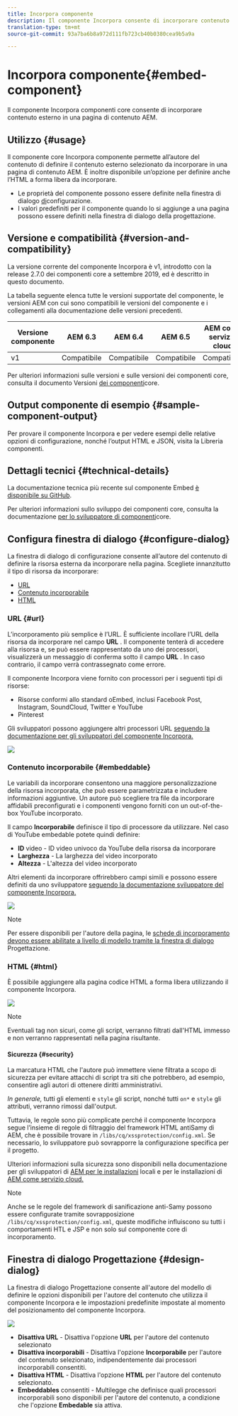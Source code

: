 ```yaml
---
title: Incorpora componente
description: Il componente Incorpora consente di incorporare contenuto esterno in una pagina di contenuto AEM.
translation-type: tm+mt
source-git-commit: 93a7ba6b8a972d111fb723cb40b0380cea9b5a9a

---
```



# Incorpora componente{#embed-component}

Il componente Incorpora componenti core consente di incorporare contenuto esterno in una pagina di contenuto AEM.

## Utilizzo {#usage}

Il componente core Incorpora componente permette all’autore del contenuto di definire il contenuto esterno selezionato da incorporare in una pagina di contenuto AEM. È inoltre disponibile un’opzione per definire anche l’HTML a forma libera da incorporare.

* Le proprietà del componente possono essere definite nella finestra di dialogo [di](#configure-dialog)configurazione.
* I valori predefiniti per il componente quando lo si aggiunge a una pagina possono essere definiti nella finestra di dialogo [](#design-dialog)della progettazione.

## Versione e compatibilità {#version-and-compatibility}

La versione corrente del componente Incorpora è v1, introdotto con la release 2.7.0 dei componenti core a settembre 2019, ed è descritto in questo documento.

La tabella seguente elenca tutte le versioni supportate del componente, le versioni AEM con cui sono compatibili le versioni del componente e i collegamenti alla documentazione delle versioni precedenti.

| Versione componente | AEM 6.3 | AEM 6.4 | AEM 6.5 | AEM come servizio cloud |
|--- |--- |--- |---|---|
| v1 | Compatibile | Compatibile | Compatibile | Compatibile |

Per ulteriori informazioni sulle versioni e sulle versioni dei componenti core, consulta il documento Versioni [dei componenti](/help/versions.md)core.

## Output componente di esempio {#sample-component-output}

Per provare il componente Incorpora e per vedere esempi delle relative opzioni di configurazione, nonché l’output HTML e JSON, visita la Libreria [](https://adobe.com/go/aem_cmp_library_embed)componenti.

## Dettagli tecnici {#technical-details}

La documentazione tecnica più recente sul componente Embed [è disponibile su GitHub](https://adobe.com/go/aem_cmp_tech_embed_v1).

Per ulteriori informazioni sullo sviluppo dei componenti core, consulta la documentazione [per lo sviluppatore di componenti](/help/developing/overview.md)core.

## Configura finestra di dialogo {#configure-dialog}

La finestra di dialogo di configurazione consente all’autore del contenuto di definire la risorsa esterna da incorporare nella pagina. Scegliete innanzitutto il tipo di risorsa da incorporare:

* [URL](#url)
* [Contenuto incorporabile](#embeddable)
* [HTML](#html)

### URL {#url}

L’incorporamento più semplice è l’URL. È sufficiente incollare l’URL della risorsa da incorporare nel campo **URL** . Il componente tenterà di accedere alla risorsa e, se può essere rappresentato da uno dei processori, visualizzerà un messaggio di conferma sotto il campo **URL** . In caso contrario, il campo verrà contrassegnato come errore.

Il componente Incorpora viene fornito con processori per i seguenti tipi di risorse:

* Risorse conformi allo standard [](https://oembed.com/) oEmbed, inclusi Facebook Post, Instagram, SoundCloud, Twitter e YouTube
* Pinterest

Gli sviluppatori possono aggiungere altri processori URL [seguendo la documentazione per gli sviluppatori del componente Incorpora.](https://github.com/adobe/aem-core-wcm-components/tree/master/content/src/content/jcr_root/apps/core/wcm/components/embed/v1/embed#extending-the-embed-component)

![](/help/assets/screen-shot-2019-09-25-10.08.29.png)

### Contenuto incorporabile {#embeddable}

Le variabili da incorporare consentono una maggiore personalizzazione della risorsa incorporata, che può essere parametrizzata e includere informazioni aggiuntive. Un autore può scegliere tra file da incorporare affidabili preconfigurati e i componenti vengono forniti con un out-of-the-box YouTube incorporato.

Il campo **Incorporabile** definisce il tipo di processore da utilizzare. Nel caso di YouTube embedable potete quindi definire:

* **ID** video - ID video univoco da YouTube della risorsa da incorporare
* **Larghezza** - La larghezza del video incorporato
* **Altezza** - L&#39;altezza del video incorporato

Altri elementi da incorporare offrirebbero campi simili e possono essere definiti da uno sviluppatore [seguendo la documentazione sviluppatore del componente Incorpora.](https://github.com/adobe/aem-core-wcm-components/tree/master/content/src/content/jcr_root/apps/core/wcm/components/embed/v1/embed#extending-the-embed-component)

![](/help/assets/screen-shot-2019-09-25-10.15.00.png)

>[!NOTE]
>Per essere disponibili per l&#39;autore della pagina, le [schede di incorporamento devono essere abilitate a livello di modello tramite la finestra di dialogo](#design-dialog) Progettazione.

### HTML {#html}

È possibile aggiungere alla pagina codice HTML a forma libera utilizzando il componente Incorpora.

![](/help/assets/screen-shot-2019-09-25-10.20.00.png)

>[!NOTE]
>Eventuali tag non sicuri, come gli script, verranno filtrati dall&#39;HTML immesso e non verranno rappresentati nella pagina risultante.

#### Sicurezza {#security}

La marcatura HTML che l&#39;autore può immettere viene filtrata a scopo di sicurezza per evitare attacchi di script tra siti che potrebbero, ad esempio, consentire agli autori di ottenere diritti amministrativi.

*In generale,* tutti gli elementi e `style` gli script, nonché tutti `on*` e `style` gli attributi, verranno rimossi dall&#39;output.

Tuttavia, le regole sono più complicate perché il componente Incorpora segue l’insieme di regole di filtraggio del framework HTML antiSamy di AEM, che è possibile trovare in `/libs/cq/xssprotection/config.xml`. Se necessario, lo sviluppatore può sovrapporre la configurazione specifica per il progetto.

Ulteriori informazioni sulla sicurezza sono disponibili nella documentazione per gli sviluppatori di [AEM per le installazioni](https://docs.adobe.com/content/help/en/experience-manager-65/developing/introduction/security.html) locali e per le installazioni di [AEM come servizio cloud.](https://docs.adobe.com/content/help/en/experience-manager-cloud-service/security/home.html)

>[!NOTE]
>Anche se le regole del framework di sanificazione anti-Samy possono essere configurate tramite sovrapposizione `/libs/cq/xssprotection/config.xml`, queste modifiche influiscono su tutti i comportamenti HTL e JSP e non solo sul componente core di incorporamento.

## Finestra di dialogo Progettazione {#design-dialog}

La finestra di dialogo Progettazione consente all&#39;autore del modello di definire le opzioni disponibili per l&#39;autore del contenuto che utilizza il componente Incorpora e le impostazioni predefinite impostate al momento del posizionamento del componente Incorpora.

![](/help/assets/screen-shot-2019-09-25-10.25.28.png)

* **Disattiva URL** - Disattiva l&#39;opzione **URL** per l&#39;autore del contenuto selezionato
* **Disattiva incorporabili** - Disattiva l&#39;opzione **Incorporabile** per l&#39;autore del contenuto selezionato, indipendentemente dai processori incorporabili consentiti.
* **Disattiva HTML** - Disattiva l&#39;opzione **HTML** per l&#39;autore del contenuto selezionato.
* **Embeddables** consentiti - Multilegge che definisce quali processori incorporabili sono disponibili per l&#39;autore del contenuto, a condizione che l&#39;opzione **Embedable** sia attiva.
